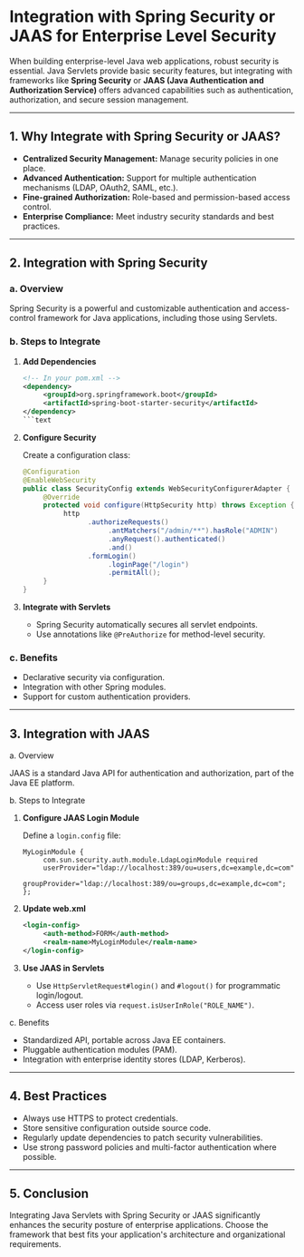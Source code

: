 # Integration with Spring Security or JAAS for Enterprise Level Security

When building enterprise-level Java web applications, robust security is essential. Java Servlets provide basic security features, but integrating with frameworks like **Spring Security** or **JAAS (Java Authentication and Authorization Service)** offers advanced capabilities such as authentication, authorization, and secure session management.

---

## 1. Why Integrate with Spring Security or JAAS?

- **Centralized Security Management:** Manage security policies in one place.
- **Advanced Authentication:** Support for multiple authentication mechanisms (LDAP, OAuth2, SAML, etc.).
- **Fine-grained Authorization:** Role-based and permission-based access control.
- **Enterprise Compliance:** Meet industry security standards and best practices.

---

## 2. Integration with Spring Security

### a. Overview

Spring Security is a powerful and customizable authentication and access-control framework for Java applications, including those using Servlets.

### b. Steps to Integrate

1. **Add Dependencies**

    ```xml
    <!-- In your pom.xml -->
    <dependency>
         <groupId>org.springframework.boot</groupId>
         <artifactId>spring-boot-starter-security</artifactId>
    </dependency>
    ```text

2. **Configure Security**

    Create a configuration class:

    ```java
    @Configuration
    @EnableWebSecurity
    public class SecurityConfig extends WebSecurityConfigurerAdapter {
         @Override
         protected void configure(HttpSecurity http) throws Exception {
              http
                    .authorizeRequests()
                         .antMatchers("/admin/**").hasRole("ADMIN")
                         .anyRequest().authenticated()
                         .and()
                    .formLogin()
                         .loginPage("/login")
                         .permitAll();
         }
    }
    ```

3. **Integrate with Servlets**

    - Spring Security automatically secures all servlet endpoints.
    - Use annotations like `@PreAuthorize` for method-level security.

### c. Benefits

- Declarative security via configuration.
- Integration with other Spring modules.
- Support for custom authentication providers.

---

## 3. Integration with JAAS

a. Overview

JAAS is a standard Java API for authentication and authorization, part of the Java EE platform.

b. Steps to Integrate

1. **Configure JAAS Login Module**

    Define a `login.config` file:

    ```properties
    MyLoginModule {
         com.sun.security.auth.module.LdapLoginModule required
         userProvider="ldap://localhost:389/ou=users,dc=example,dc=com"
         groupProvider="ldap://localhost:389/ou=groups,dc=example,dc=com";
    };
    ```

2. **Update web.xml**

    ```xml
    <login-config>
         <auth-method>FORM</auth-method>
         <realm-name>MyLoginModule</realm-name>
    </login-config>
    ```

3. **Use JAAS in Servlets**

    - Use `HttpServletRequest#login()` and `#logout()` for programmatic login/logout.
    - Access user roles via `request.isUserInRole("ROLE_NAME")`.

c. Benefits

- Standardized API, portable across Java EE containers.
- Pluggable authentication modules (PAM).
- Integration with enterprise identity stores (LDAP, Kerberos).

---

## 4. Best Practices

- Always use HTTPS to protect credentials.
- Store sensitive configuration outside source code.
- Regularly update dependencies to patch security vulnerabilities.
- Use strong password policies and multi-factor authentication where possible.

---

## 5. Conclusion

Integrating Java Servlets with Spring Security or JAAS significantly enhances the security posture of enterprise applications. Choose the framework that best fits your application's architecture and organizational requirements.
